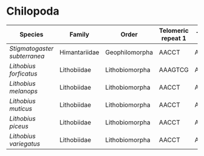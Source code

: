 # Chilopoda

| Species | Family | Order | Telomeric repeat 1 | Telomeric repeat 2 | Data type |
| -- | --- | --- | --- | --- | --- |
| *Stigmatogaster subterranea* | Himantariidae | Geophilomorpha | AACCT | AACCTAACCT | pacbio |
| *Lithobius forficatus* | Lithobiidae | Lithobiomorpha | AAAGTCG | AAAGTCGAAAGTCG | pacbio |
| *Lithobius melanops* | Lithobiidae | Lithobiomorpha | AACCT | AACCTAACCT | pacbio |
| *Lithobius muticus* | Lithobiidae | Lithobiomorpha | AACCT | AAATC | pacbio |
| *Lithobius piceus* | Lithobiidae | Lithobiomorpha | AACCT | AACCTAACCT | pacbio |
| *Lithobius variegatus* | Lithobiidae | Lithobiomorpha | AACCT | AACCTAACCT | pacbio |

